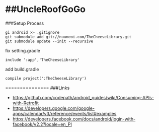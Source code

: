 ##UncleRoofGoGo
=============
###Setup Process

```
gi android >> .gitignore 
git submodule add git://nuuneoi.com/TheCheeseLibrary.git
git submodule update --init --recursive
```
fix setting.gradle
```
include ':app','TheCheeseLibrary'
```
add build.gradle
```
compile project(':TheCheeseLibrary') 
```

===============
###Links
- https://github.com/codepath/android_guides/wiki/Consuming-APIs-with-Retrofit
- https://developers.google.com/google-apps/calendar/v3/reference/events/list#examples
- https://developers.facebook.com/docs/android/login-with-facebook/v2.2?locale=en_PI
